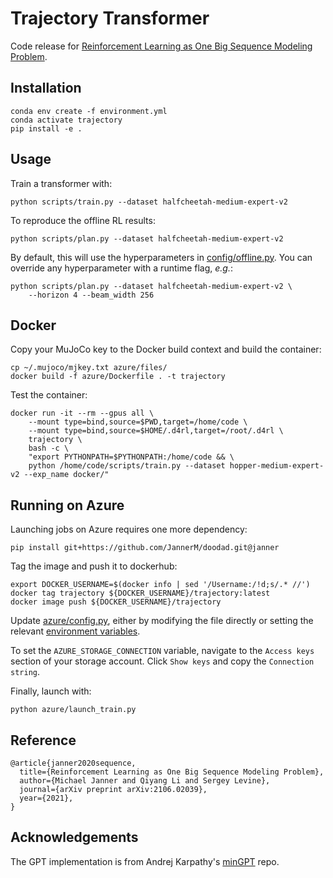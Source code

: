 # Trajectory Transformer

Code release for [Reinforcement Learning as One Big Sequence Modeling Problem](https://arxiv.org/abs/2106.02039).

## Installation

```
conda env create -f environment.yml
conda activate trajectory
pip install -e .
```

## Usage

Train a transformer with:
```
python scripts/train.py --dataset halfcheetah-medium-expert-v2
```

To reproduce the offline RL results:
```
python scripts/plan.py --dataset halfcheetah-medium-expert-v2
```

By default, this will use the hyperparameters in [config/offline.py](config/offline.py). You can override any hyperparameter with a runtime flag, _e.g._:
```
python scripts/plan.py --dataset halfcheetah-medium-expert-v2 \
	--horizon 4 --beam_width 256
```

## Docker

Copy your MuJoCo key to the Docker build context and build the container:
```
cp ~/.mujoco/mjkey.txt azure/files/
docker build -f azure/Dockerfile . -t trajectory
```

Test the container:
```
docker run -it --rm --gpus all \
	--mount type=bind,source=$PWD,target=/home/code \
	--mount type=bind,source=$HOME/.d4rl,target=/root/.d4rl \
	trajectory \
	bash -c \
	"export PYTHONPATH=$PYTHONPATH:/home/code && \
	python /home/code/scripts/train.py --dataset hopper-medium-expert-v2 --exp_name docker/"
```

## Running on Azure

Launching jobs on Azure requires one more dependency:
```
pip install git+https://github.com/JannerM/doodad.git@janner
```

Tag the image and push it to dockerhub:
```
export DOCKER_USERNAME=$(docker info | sed '/Username:/!d;s/.* //')
docker tag trajectory ${DOCKER_USERNAME}/trajectory:latest
docker image push ${DOCKER_USERNAME}/trajectory
```

Update [azure/config.py](azure/config.py), either by modifying the file directly or setting the relevant [environment variables](azure/config.py#L35-L40).

To set the `AZURE_STORAGE_CONNECTION` variable, navigate to the `Access keys` section of your storage account. Click `Show keys` and copy the `Connection string`.

Finally, launch with:
```
python azure/launch_train.py
```

## Reference
```
@article{janner2020sequence,
  title={Reinforcement Learning as One Big Sequence Modeling Problem},
  author={Michael Janner and Qiyang Li and Sergey Levine},
  journal={arXiv preprint arXiv:2106.02039},
  year={2021},
}
```

## Acknowledgements

The GPT implementation is from Andrej Karpathy's [minGPT](https://github.com/karpathy/minGPT) repo.

